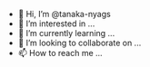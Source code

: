 - 👋 Hi, I’m @tanaka-nyags
- 👀 I’m interested in ...
- 🌱 I’m currently learning ...
- 💞️ I’m looking to collaborate on ...
- 📫 How to reach me ...

<!---
tanaka-nyags/tanaka-nyags is a ✨ special ✨ repository because its `README.md` (this file) appears on your GitHub profile.
You can click the Preview link to take a look at your changes.
--->
